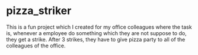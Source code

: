# pizza_striker
This is a fun project which I created for my office colleagues where the task is, whenever a employee do something which they are not suppose to do, they get  a strike. After 3 strikes, they have to give pizza party to all of the colleagues of the office.
